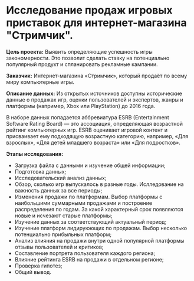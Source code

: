 # <b>Исследование продаж игровых приставок для интернет-магазина "Стримчик".</b>

<b>Цель проекта:</b>
Выявить определяющие успешность игры закономерности. Это позволит сделать ставку на потенциально популярный продукт и спланировать рекламные кампании.

<b>Заказчик:</b>
Интернет-магазина «Стримчик», который продаёт по всему миру компьютерные игры.    

<b>Описание данных:</b>
Из открытых источников доступны исторические данные о продажах игр, оценки пользователей и экспертов, жанры и платформы (например, Xbox или PlayStation) до 2016 года. 

В наборе данных попадается аббревиатура ESRB (Entertainment Software Rating Board) — это ассоциация, определяющая возрастной рейтинг компьютерных игр. ESRB оценивает игровой контент и присваивает ему подходящую возрастную категорию, например, «Для взрослых», «Для детей младшего возраста» или «Для подростков».

<b>Этапы исследования:</b>

- Загрузка файла с данными и изучение общей информации;
- Подготовка данных;
- Исследовательский анализ данных;
- Обзор, сколько игр выпускалось в разные годы. Ислледование на важность данных за все периоды;
- Изменения продажи по платформам. Выбор платформы с наибольшими суммарными продажами и построение распределения по годам. За какой характерный срок появляются новые и исчезают старые платформы;
- Изучение данных за соответствующий актуальный период;
- Изучение платформ лидируюющих по продажам. Выбор несколько потенциально прибыльных платформ;
- Анализ влияния на продажи внутри одной популярной платформы отзывы пользователей и критиков;
- Составление портрета пользователя каждого региона;
- Влияние рейтинга ESRB на продажи в отдельном регионе;
- Проверка гипотез;
- Общий вывод.
